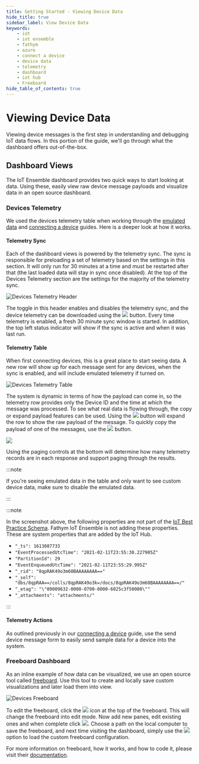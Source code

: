 ```yaml
---
title: Getting Started - Viewing Device Data
hide_title: true
sidebar_label: View Device Data
keywords:
    - iot
    - iot ensemble
    - fathym
    - azure
    - connect a device
    - device data
    - telemetry
    - dashboard
    - iot hub
    - Freeboard
hide_table_of_contents: true
---
```


# Viewing Device Data

Viewing device messages is the first step in understanding and debugging IoT data flows.  In this portion of the guide, we'll go through what the dashboard offers out-of-the-box.

## Dashboard Views

The IoT Ensemble dashboard provides two quick ways to start looking at data.  Using these, easily view raw device message payloads and visualize data in an open source dashboard.

### Devices Telemetry

We used the devices telemetry table when working through the [emulated data](../getting-started/emulated-data) and [connecting a device](../getting-started/connecting-first-device) guides. Here is a deeper look at how it works.

#### Telemetry Sync

Each of the dashboard views is powered by the telemetry sync.  The sync is responsible for preloading a set of telemetry based on the settings in this section.  It will only run for 30 minutes at a time and must be restarted after that (the last loaded data will stay in sync once disabled).  At the top of the Devices Telemetry section are the settings for the majority of the telemetry sync.  

![Devices Telemetry Header](https://www.iot-ensemble.com/img/screenshots/dashboard-devices-telemetry-header.png)

The toggle in this header enables and disables the telemetry sync, and the device telemetry can be downloaded using the <img src="https://www.iot-ensemble.com/img/screenshots/icon-download.png" class="text-image" /> button.  Every time telemetry is enabled, a fresh 30 minute sync window is started.  In addition, the top left status indicator will show if the sync is active and when it was last run.

#### Telemetry Table

When first connecting devices, this is a great place to start seeing data.  A new row will show up for each message sent for any devices, when the sync is enabled, and will include emulated telemetry if turned on.

![Devices Telemetry Table](https://www.iot-ensemble.com/img/screenshots/dashboard-devices-telemetry-table.png)

The system is dynamic in terms of how the payload can come in, so the telemetry row provides only the Device ID and the time at which the message was processed.  To see what real data is flowing through, the copy or expand payload features can be used.  Using the <img src="https://www.iot-ensemble.com/img/screenshots/icon-expand.png" class="text-image" /> button will expand the row to show the raw payload of the message.  To quickly copy the payload of one of the messages, use the <img src="https://www.iot-ensemble.com/img/screenshots/icon-copy.png" class="text-image" /> button.

<img src="https://www.iot-ensemble.com/img/screenshots/dashboard-devices-telemetry-table-payload.png" />

Using the paging controls at the bottom will determine how many telemetry records are in each response and support paging through the results.

:::note

If you're seeing emulated data in the table and only want to see custom device data, make sure to disable the emulated data.

:::

:::note

In the screenshot above, the following properties are not part of the [IoT Best Practice Schema](../devs/device-setup/best-practice-schema). Fathym IoT Ensemble is not adding these properties. These are system properties that are added by the IoT Hub.

- `"_ts": 1613087733`
- `"EventProcessedUtcTime": "2021-02-11T23:55:30.227905Z"`
- `"PartitionId": 29`
- `"EventEnqueuedUtcTime": "2021-02-11T23:55:29.995Z"`
- `"_rid": "8qpRAK49o3m60BAAAAAAAA=="`
- `"_self": "dbs/8qpRAA==/colls/8qpRAK49o3k=/docs/8qpRAK49o3m60BAAAAAAAA==/"`
- `"_etag": "\"09009632-0000-0700-0000-6025c3f50000\""`
- `"_attachments": "attachments/"`

:::

#### Telemetry Actions

As outlined previously in our [connecting a device](../getting-started/connecting-first-device#send-via-dashboard) guide, use the send device message form to easily send sample data for a device into the system.

### Freeboard Dashboard

As an inline example of how data can be visualized, we use an open source tool called [freeboard](http://freeboard.io/).  Use this tool to create and locally save custom visualizations and later load them into view.  

<!-- In addition, we'll talk through connecting with a hosted freeboard account in the next article. -->

![Devices Freeboard](https://www.iot-ensemble.com/img/screenshots/dashboard-devices-freeboard.png)

To edit the freeboard, click the <img src="https://www.iot-ensemble.com/img/screenshots/dashboard-devices-freeboard-settings.png" class="text-image" /> icon at the top of the freeboard.  This will change the freeboard into edit mode.  Now add new panes, edit existing ones and when complete click <img src="https://www.iot-ensemble.com/img/screenshots/dashboard-devices-freeboard-save.png" class="text-image" />.  Choose a path on the local computer to save the freeboard, and next time visiting the dashboard, simply use the <img src="https://www.iot-ensemble.com/img/screenshots/dashboard-devices-freeboard-load.png" class="text-image" /> option to load the custom freeboard configuration.

For more information on freeboard, how it works, and how to code it, please visit their [documentation](https://github.com/Freeboard/freeboard).

<!-- ### Observations 

### Sensor Metadata -->
